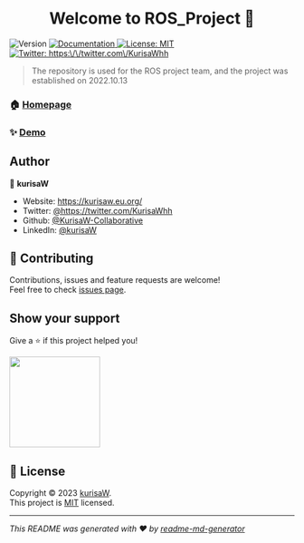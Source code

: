 <h1 align="center">Welcome to ROS_Project 👋</h1>
<p>
  <img alt="Version" src="https://img.shields.io/badge/version-v1.0.0-blue.svg?cacheSeconds=2592000" />
  <a href="https://github.com/KurisaW-Collaborative/ROS_Project" target="_blank">
    <img alt="Documentation" src="https://img.shields.io/badge/documentation-yes-brightgreen.svg" />
  </a>
  <a href="https://github.com/KurisaW-Collaborative/ROS_Project/blob/main/LICENSE" target="_blank">
    <img alt="License: MIT" src="https://img.shields.io/badge/License-MIT-yellow.svg" />
  </a>
  <a href="https://twitter.com/https:\/\/twitter.com\/KurisaWhh" target="_blank">
    <img alt="Twitter: https:\/\/twitter.com\/KurisaWhh" src="https://img.shields.io/twitter/follow/https:\/\/twitter.com\/KurisaWhh.svg?style=social" />
  </a>
</p>


> The repository is used for the ROS project team, and the project was established on 2022.10.13

### 🏠 [Homepage](https://github.com/KurisaW-Collaborative/ROS_Project)

### ✨ [Demo](https://github.com/KurisaW-Collaborative/ROS_Project)

## Author

👤 **kurisaW**

* Website: https://kurisaw.eu.org/
* Twitter: [@https:\/\/twitter.com\/KurisaWhh](https://twitter.com/https:\/\/twitter.com\/KurisaWhh)
* Github: [@KurisaW-Collaborative](https://github.com/KurisaW-Collaborative)
* LinkedIn: [@kurisaW](https://linkedin.com/in/kurisaW)

## 🤝 Contributing

Contributions, issues and feature requests are welcome!<br />Feel free to check [issues page](https://github.com/KurisaW-Collaborative/ROS_Project/issues). 

## Show your support

Give a ⭐️ if this project helped you!

<a href="https://www.patreon.com/kurisaW">
  <img src="https://c5.patreon.com/external/logo/become_a_patron_button@2x.png" width="160">
</a>

## 📝 License

Copyright © 2023 [kurisaW](https://github.com/KurisaW-Collaborative).<br />
This project is [MIT](https://github.com/KurisaW-Collaborative/ROS_Project/blob/main/LICENSE) licensed.

***

_This README was generated with ❤️ by [readme-md-generator](https://github.com/kefranabg/readme-md-generator)_
